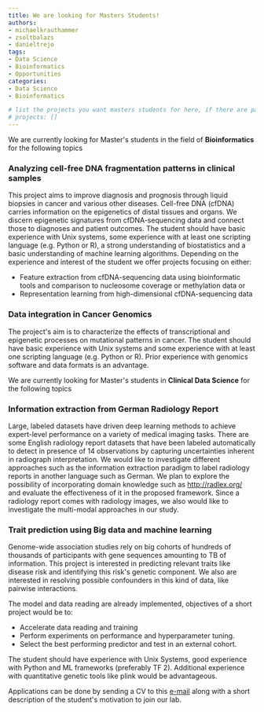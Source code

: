 ```yaml
---
title: We are looking for Masters Students!
authors:
- michaelkrauthammer
- zsoltbalazs
- danieltrejo
tags: 
- Data Science
- Bioinformatics
- Opportunities
categories:
- Data Science
- Bioinformatics

# list the projects you want masters students for here, if there are pages for them
# projects: []
---
```


We are currently looking for Master's students in the field of **Bioinformatics** for the following topics

### Analyzing cell-free DNA fragmentation patterns in clinical samples

This project aims to improve diagnosis and prognosis through liquid biopsies in cancer and various other diseases. 
Cell-free DNA (cfDNA) carries information on the epigenetics of distal tissues and organs. We discern epigenetic signatures from cfDNA-sequencing data and connect those to diagnoses and patient outcomes.
The student should have basic experience with Unix systems, some experience with at least one scripting language (e.g. Python or R), a strong understanding of biostatistics and a basic understanding of machine learning algorithms.
Depending on the experience and interest of the student we offer projects focusing on either:
- Feature extraction from cfDNA-sequencing data using bioinformatic tools and comparison to nucleosome coverage or methylation data
or
- Representation learning from high-dimensional cfDNA-sequencing data

### Data integration in Cancer Genomics

The project's aim is to characterize the effects of transcriptional and epigenetic processes on mutational patterns in cancer.
The student should have basic experience with Unix systems and some experience with at least one scripting language (e.g. Python or R). Prior experience with genomics software and data formats is an advantage.

We are currently looking for Master's students in **Clinical Data Science** for the following topics

### Information extraction from German Radiology Report

Large, labeled datasets have driven deep learning methods to achieve expert-level performance on a variety of medical imaging tasks. There are some English radiology report datasets that have been labeled automatically to detect in presence of 14 observations by capturing uncertainties inherent in radiograph interpretation.
We would like to investigate different approaches such as the information extraction paradigm to label radiology reports in another language such as German. We plan to explore the possibility of incorporating domain knowledge such as http://radlex.org/ and evaluate the effectiveness of it in the proposed framework.
Since a radiology report comes with radiology images, we also would like to investigate the multi-modal approaches in our study.

### Trait prediction using Big data and machine learning

Genome-wide association studies rely on big cohorts of hundreds of thousands of participants with gene sequences amounting to TB of information. This project is interested in predicting relevant traits like disease risk and identifying this risk's genetic component. We also are interested in resolving possible confounders in this kind of data, like pairwise interactions.

The model and data reading are already implemented, objectives of a short project would be to:
- Accelerate data reading and training
- Perform experiments on performance and hyperparameter tuning.
- Select the best performing predictor and test in an external cohort.

The student should have experience with Unix Systems, good experience with Python and ML frameworks (preferably TF 2). Additional experience with quantitative genetic tools like plink would be advantageous.

Applications can be done by sending a CV to this <a href="#" onclick="u='michael.krauthammer'; d='uzh.ch'; prompt('Copy address to clipboard',u+'@'+d); return false">e-mail</a> along with a short description of the student's motivation to join our lab.


